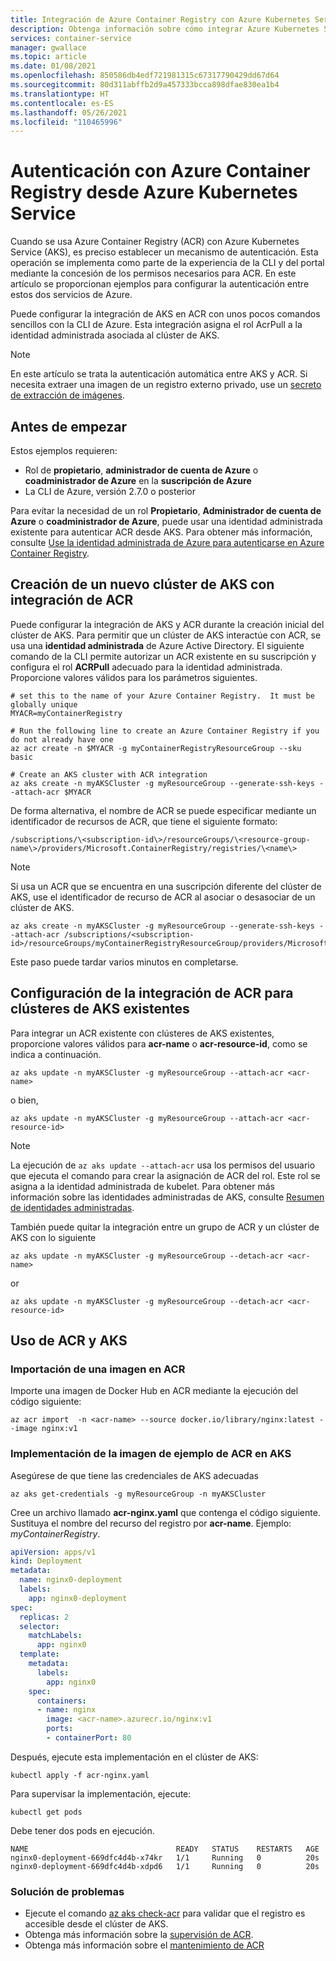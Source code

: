 ```yaml
---
title: Integración de Azure Container Registry con Azure Kubernetes Service
description: Obtenga información sobre cómo integrar Azure Kubernetes Service (AKS) con Azure Container Registry (ACR).
services: container-service
manager: gwallace
ms.topic: article
ms.date: 01/08/2021
ms.openlocfilehash: 850586db4edf721981315c67317790429dd67d64
ms.sourcegitcommit: 80d311abffb2d9a457333bcca898dfae830ea1b4
ms.translationtype: HT
ms.contentlocale: es-ES
ms.lasthandoff: 05/26/2021
ms.locfileid: "110465996"
---
```

# <a name="authenticate-with-azure-container-registry-from-azure-kubernetes-service"></a>Autenticación con Azure Container Registry desde Azure Kubernetes Service

Cuando se usa Azure Container Registry (ACR) con Azure Kubernetes Service (AKS), es preciso establecer un mecanismo de autenticación. Esta operación se implementa como parte de la experiencia de la CLI y del portal mediante la concesión de los permisos necesarios para ACR. En este artículo se proporcionan ejemplos para configurar la autenticación entre estos dos servicios de Azure. 

Puede configurar la integración de AKS en ACR con unos pocos comandos sencillos con la CLI de Azure. Esta integración asigna el rol AcrPull a la identidad administrada asociada al clúster de AKS.

> [!NOTE]
> En este artículo se trata la autenticación automática entre AKS y ACR. Si necesita extraer una imagen de un registro externo privado, use un [secreto de extracción de imágenes][Image Pull Secret].

## <a name="before-you-begin"></a>Antes de empezar

Estos ejemplos requieren:

* Rol de **propietario**, **administrador de cuenta de Azure** o **coadministrador de Azure** en la **suscripción de Azure**
* La CLI de Azure, versión 2.7.0 o posterior

Para evitar la necesidad de un rol **Propietario**, **Administrador de cuenta de Azure** o **coadministrador de Azure**, puede usar una identidad administrada existente para autenticar ACR desde AKS. Para obtener más información, consulte [Use la identidad administrada de Azure para autenticarse en Azure Container Registry](../container-registry/container-registry-authentication-managed-identity.md).

## <a name="create-a-new-aks-cluster-with-acr-integration"></a>Creación de un nuevo clúster de AKS con integración de ACR

Puede configurar la integración de AKS y ACR durante la creación inicial del clúster de AKS.  Para permitir que un clúster de AKS interactúe con ACR, se usa una **identidad administrada** de Azure Active Directory. El siguiente comando de la CLI permite autorizar un ACR existente en su suscripción y configura el rol **ACRPull** adecuado para la identidad administrada. Proporcione valores válidos para los parámetros siguientes.

```azurecli
# set this to the name of your Azure Container Registry.  It must be globally unique
MYACR=myContainerRegistry

# Run the following line to create an Azure Container Registry if you do not already have one
az acr create -n $MYACR -g myContainerRegistryResourceGroup --sku basic

# Create an AKS cluster with ACR integration
az aks create -n myAKSCluster -g myResourceGroup --generate-ssh-keys --attach-acr $MYACR
```

De forma alternativa, el nombre de ACR se puede especificar mediante un identificador de recursos de ACR, que tiene el siguiente formato:

`/subscriptions/\<subscription-id\>/resourceGroups/\<resource-group-name\>/providers/Microsoft.ContainerRegistry/registries/\<name\>`

> [!NOTE]
> Si usa un ACR que se encuentra en una suscripción diferente del clúster de AKS, use el identificador de recurso de ACR al asociar o desasociar de un clúster de AKS.

```azurecli
az aks create -n myAKSCluster -g myResourceGroup --generate-ssh-keys --attach-acr /subscriptions/<subscription-id>/resourceGroups/myContainerRegistryResourceGroup/providers/Microsoft.ContainerRegistry/registries/myContainerRegistry
```

Este paso puede tardar varios minutos en completarse.

## <a name="configure-acr-integration-for-existing-aks-clusters"></a>Configuración de la integración de ACR para clústeres de AKS existentes

Para integrar un ACR existente con clústeres de AKS existentes, proporcione valores válidos para **acr-name** o **acr-resource-id**, como se indica a continuación.

```azurecli
az aks update -n myAKSCluster -g myResourceGroup --attach-acr <acr-name>
```

o bien,

```azurecli
az aks update -n myAKSCluster -g myResourceGroup --attach-acr <acr-resource-id>
```

> [!NOTE]
> La ejecución de `az aks update --attach-acr` usa los permisos del usuario que ejecuta el comando para crear la asignación de ACR del rol. Este rol se asigna a la identidad administrada de kubelet. Para obtener más información sobre las identidades administradas de AKS, consulte [Resumen de identidades administradas][summary-msi].

También puede quitar la integración entre un grupo de ACR y un clúster de AKS con lo siguiente

```azurecli
az aks update -n myAKSCluster -g myResourceGroup --detach-acr <acr-name>
```

or

```azurecli
az aks update -n myAKSCluster -g myResourceGroup --detach-acr <acr-resource-id>
```

## <a name="working-with-acr--aks"></a>Uso de ACR y AKS

### <a name="import-an-image-into-your-acr"></a>Importación de una imagen en ACR

Importe una imagen de Docker Hub en ACR mediante la ejecución del código siguiente:


```azurecli
az acr import  -n <acr-name> --source docker.io/library/nginx:latest --image nginx:v1
```

### <a name="deploy-the-sample-image-from-acr-to-aks"></a>Implementación de la imagen de ejemplo de ACR en AKS

Asegúrese de que tiene las credenciales de AKS adecuadas

```azurecli
az aks get-credentials -g myResourceGroup -n myAKSCluster
```

Cree un archivo llamado **acr-nginx.yaml** que contenga el código siguiente. Sustituya el nombre del recurso del registro por **acr-name**. Ejemplo: *myContainerRegistry*.

```yaml
apiVersion: apps/v1
kind: Deployment
metadata:
  name: nginx0-deployment
  labels:
    app: nginx0-deployment
spec:
  replicas: 2
  selector:
    matchLabels:
      app: nginx0
  template:
    metadata:
      labels:
        app: nginx0
    spec:
      containers:
      - name: nginx
        image: <acr-name>.azurecr.io/nginx:v1
        ports:
        - containerPort: 80
```

Después, ejecute esta implementación en el clúster de AKS:

```console
kubectl apply -f acr-nginx.yaml
```

Para supervisar la implementación, ejecute:

```console
kubectl get pods
```

Debe tener dos pods en ejecución.

```output
NAME                                 READY   STATUS    RESTARTS   AGE
nginx0-deployment-669dfc4d4b-x74kr   1/1     Running   0          20s
nginx0-deployment-669dfc4d4b-xdpd6   1/1     Running   0          20s
```

### <a name="troubleshooting"></a>Solución de problemas
* Ejecute el comando [az aks check-acr](/cli/azure/aks#az_aks_check_acr) para validar que el registro es accesible desde el clúster de AKS.
* Obtenga más información sobre la [supervisión de ACR](../container-registry/monitor-service.md).
* Obtenga más información sobre el [mantenimiento de ACR](../container-registry/container-registry-check-health.md)

<!-- LINKS - external -->
[AKS AKS CLI]: /cli/azure/aks#az_aks_create
[Image Pull secret]: https://kubernetes.io/docs/tasks/configure-pod-container/pull-image-private-registry/

[summary-msi]: use-managed-identity.md#summary-of-managed-identities